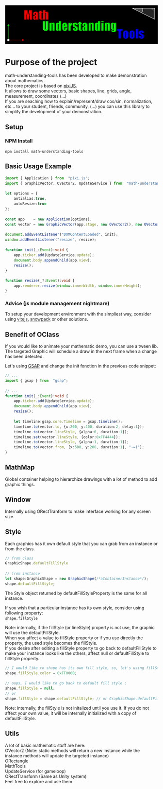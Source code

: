 
![Logo](./math-understanding-tools.png)

# Purpose of the project

math-understanding-tools has been developed to make demonstration about mathematics.  
The core project is based on [pixiJS](https://www.pixijs.com/).  
It allows to draw some vectors, basic shapes, line, grids, angle, measurement, coordinates (...)  
If you are seaching how to explain/represent/draw cos/sin, normalization, etc... to your student, friends, community, (...) you can use this library to simplify the development of your demonstration.

## Setup
### NPM Install
```
npm install math-understanding-tools
```

## Basic Usage Example
```ts
import { Application } from  "pixi.js";
import { GraphicVector, OVector2, UpdateService } from  "math-understanding-tools";

let options = {
    antialias:true,
    autoResize:true
};

const app    = new Application(options);
const vector = new GraphicVector(app.stage, new OVector2(), new OVector2(100, 50));

document.addEventListener("DOMContentLoaded", init);
window.addEventListener("resize", resize);

function init(_:Event):void {
    app.ticker.add(UpdateService.update);
    document.body.appendChild(app.view);
    resize();
}

function resize(_?:Event):void {
    app.renderer.resize(window.innerWidth, window.innerHeight);
}
```

### Advice (js module management nightmare)
To setup your development environment with the simpliest way, consider using [vitejs](https://vitejs.dev/guide/), [snowpack](https://www.snowpack.dev/tutorials/quick-start) or other solutions.

## Benefit of OClass
If you would like to animate your mathematic demo, you can use a tween lib.  
The targeted Graphic will schedule a draw in the next frame when a change has been detected.

Let's using [GSAP](https://greensock.com/get-started/) and change the init fonction in the previous code snippet:
```ts
// ...
import { gsap } from  "gsap";

// ...
function init(_:Event):void {
    app.ticker.add(UpdateService.update);
    document.body.appendChild(app.view);
    resize();

    let timeline:gsap.core.Timeline = gsap.timeline();
    timeline.to(vector.to, {x:200, y:400, duration:2, delay:1});
    timeline.to(vector.lineStyle, {alpha:0, duration:1});
    timeline.set(vector.lineStyle, {color:0xFF4444});
    timeline.to(vector.lineStyle, {alpha:1, duration:1});
    timeline.to(vector.from, {x:500, y:200, duration:1}, "-=1");
}
```
## MathMap
Global container helping to hierarchize drawings with a lot of method to add graphic things.

## Window
Internally using ORectTranform to make interface working for any screen size.

## Style
Each graphics has it own default style that you can grab from an instance or from the class.
```ts
// from class
GraphicShape.defaultFillStyle

// from instance
let shape:GraphicShape = new GraphicShape(/*aContainerInstance*/);
shape.defaultFillStyle;
```

The Style object returned by defaultFillStyleProperty is the same for all instance.  
  
If you wish that a particular instance has its own style, consider using following property:  
`shape.fillStyle`  
  
Note: internally, if the fillStyle (or lineStyle) property is not use, the graphic will use the defaultFillStyle.  
When you affect a value to fillStyle property or if you use directly the property, the used style becomes the fillStyle.  
If you desire after editing a fillStyle property to go back to defaultFillStyle to make your instance looks like the others, affect null or defaultFillStyle to fillStyle property.  
```ts
// I would like to shape has its own fill style, so, let's using fillStyle prop :
shape.fillStyle.color = 0xFF0000;

// oups, I would like to go back to default fill style :
shape.fillStyle = null;
// or
shape.fillStyle = shape.defaultFillStyle; // or GraphicShape.defaultFillStyle
```
Note: internally, the fillStyle is not initalized until you use it. If you do not affect your own value, it will be internally initialized with a copy of defaultFillStyle.

## Utils
A lot of basic mathematic stuff are here:  
OVector2 (Note: static methods will return a new instance while the instance methods will update the targeted instance)  
ORectangle  
MathTools  
UpdateService (for gameloop)  
ORectTransform (Same as Unity system)  
Feel free to explore and use them  

